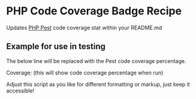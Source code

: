 # PHP Code Coverage Badge Recipe

Updates [PHP Pest](https://github.com/pestphp/pest) code coverage stat within your README.md

## Example for use in testing 

The below line will be replaced with the Pest code coverage percentage.

Coverage: (this will show code coverage percentage when run)

Adjust this script as you like for different formatting or markup, just keep it accessible!

